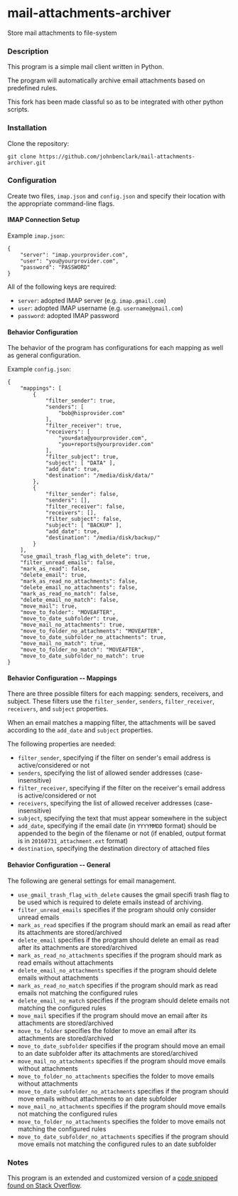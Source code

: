 # mail-attachments-archiver
Store mail attachments to file-system

### Description ###

This program is a simple mail client written in Python.

The program will automatically archive email attachments based on predefined rules.

This fork has been made classful so as to be integrated with other python scripts.

### Installation ###

Clone the repository:

```
git clone https://github.com/johnbenclark/mail-attachments-archiver.git
```

### Configuration ###

Create two files, `imap.json` and `config.json` and specify their location with the appropriate command-line flags.

#### IMAP Connection Setup ####

Example `imap.json`:
```
{
    "server": "imap.yourprovider.com",
    "user": "you@yourprovider.com",
    "password": "PASSWORD"
}
```

All of the following keys are required:
* `server`: adopted IMAP server (e.g. `imap.gmail.com`)
* `user`: adopted IMAP username (e.g. `username@gmail.com`)
* `password`: adopted IMAP password 

#### Behavior Configuration ####

The behavior of the program has configurations for each mapping as well as general configuration.

Example `config.json`:
```
{
    "mappings": [
        {
            "filter_sender": true,
            "senders": [
                "bob@hisprovider.com"
            ],
            "filter_receiver": true,
            "receivers": [ 
                "you+data@yourprovider.com",
                "you+reports@yourprovider.com"
            ],
            "filter_subject": true,
            "subject": [ "DATA" ],
            "add_date": true,
            "destination": "/media/disk/data/"
        },
        {
            "filter_sender": false,
            "senders": [],
            "filter_receiver": false,
            "receivers": [],
            "filter_subject": false,
            "subject": [ "BACKUP" ],
            "add_date": true,
            "destination": "/media/disk/backup/"
        }
    ],
    "use_gmail_trash_flag_with_delete": true,
    "filter_unread_emails": false,
    "mark_as_read": false,
    "delete_email": true,
    "mark_as_read_no_attachments": false,
    "delete_email_no_attachments": false,
    "mark_as_read_no_match": false,
    "delete_email_no_match": false,
    "move_mail": true,
    "move_to_folder": "MOVEAFTER",
    "move_to_date_subfolder": true,
    "move_mail_no_attachments": true,
    "move_to_folder_no_attachments": "MOVEAFTER",
    "move_to_date_subfolder_no_attachments": true,
    "move_mail_no_match": true,
    "move_to_folder_no_match": "MOVEAFTER",
    "move_to_date_subfolder_no_match": true
}
```

#### Behavior Configuration -- Mappings ####

There are three possible filters for each mapping: senders, receivers, and subject. These filters use the `filter_sender`, `senders`, `filter_receiver`, `receivers`, and `subject` properties.

When an email matches a mapping filter, the attachments will be saved according to the `add_date` and `subject` properties.

The following properties are needed:
 * `filter_sender`, specifying if the filter on sender's email address is active/considered or not
 * `senders`, specifying the list of allowed sender addresses (case-insensitive)
 * `filter_receiver`, specifying if the filter on the receiver's email address is active/considered or not
 * `receivers`, specifying the list of allowed receiver addresses (case-insensitive)
 * `subject`, specifying the text that must appear somewhere in the subject
 * `add_date`, specifying if the email date (in `YYYYMMDD` format) should be appended to the begin of the filename or not (if enabled, output format is in `20160731_attachment.ext` format)
 * `destination`, specifying the destination directory of attached files

#### Behavior Configuration -- General ####

The following are general settings for email management.

 * `use_gmail_trash_flag_with_delete` causes the gmail specifi trash flag to be used which is required to delete emails instead of archiving.
 * `filter_unread_emails` specifies if the program should only consider unread emails
 * `mark_as_read` specifies if the program should mark an email as read after its attachments are stored/archived
 * `delete_email` specifies if the program should delete an email as read after its attachments are stored/archived
 * `mark_as_read_no_attachments` specifies if the program should mark as read emails without attachments
 * `delete_email_no_attachments` specifies if the program should delete emails without attachments
 * `mark_as_read_no_match` specifies if the program should mark as read emails not matching the configured rules
 * `delete_email_no_match` specifies if the program should delete emails not matching the configured rules
 * `move_mail` specifies if the program should move an email after its attachments are stored/archived
 * `move_to_folder` specifies the folder to move an email after its attachments are stored/archived
 * `move_to_date_subfolder` specifies if the program should move an email to an date subfolder after its attachments are stored/archived
 * `move_mail_no_attachments` specifies if the program should move emails without attachments
 * `move_to_folder_no_attachments` specifies the folder to move emails without attachments
 * `move_to_date_subfolder_no_attachments` specifies if the program should move emails without attachments to an date subfolder
 * `move_mail_no_attachments` specifies if the program should move emails not matching the configured rules
 * `move_to_folder_no_attachments` specifies the folder to move emails not matching the configured rules
 * `move_to_date_subfolder_no_attachments` specifies if the program should move emails not matching the configured rules to an date subfolder
 
### Notes ###

This program is an extended and customized version of a [code snipped found on Stack Overflow](http://stackoverflow.com/questions/10182499/how-do-i-download-only-unread-attachments-from-a-specific-gmail-label).
